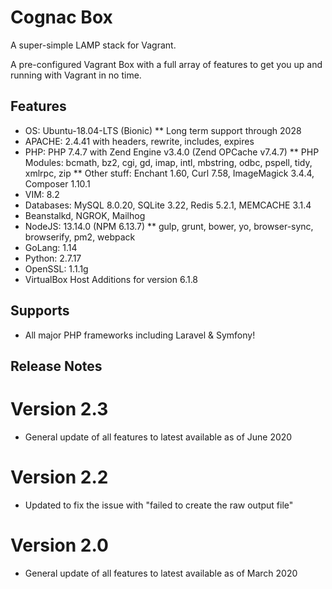# Cognac Box

A super-simple LAMP stack for Vagrant. 

A pre-configured Vagrant Box with a full array of features to get you up and running with Vagrant in no time.


## Features

* OS: Ubuntu-18.04-LTS (Bionic) ** Long term support through 2028
* APACHE: 2.4.41 with headers, rewrite, includes, expires
* PHP: PHP 7.4.7 with Zend Engine v3.4.0 (Zend OPCache v7.4.7)
** PHP Modules: bcmath, bz2, cgi, gd, imap, intl, mbstring, odbc, pspell, tidy, xmlrpc, zip
** Other stuff: Enchant 1.60, Curl 7.58, ImageMagick 3.4.4, Composer 1.10.1
* VIM: 8.2
* Databases: MySQL 8.0.20, SQLite 3.22, Redis 5.2.1, MEMCACHE 3.1.4
* Beanstalkd, NGROK,  Mailhog
* NodeJS: 13.14.0 (NPM 6.13.7)
** gulp, grunt, bower, yo, browser-sync, browserify, pm2, webpack
* GoLang: 1.14
* Python: 2.7.17
* OpenSSL: 1.1.1g
* VirtualBox Host Additions for version 6.1.8


## Supports
* All major PHP frameworks including Laravel & Symfony!


## Release Notes

# Version 2.3
* General update of all features to latest available as of June 2020

# Version 2.2
* Updated to fix the issue with "failed to create the raw output file"

# Version 2.0
* General update of all features to latest available as of March 2020
